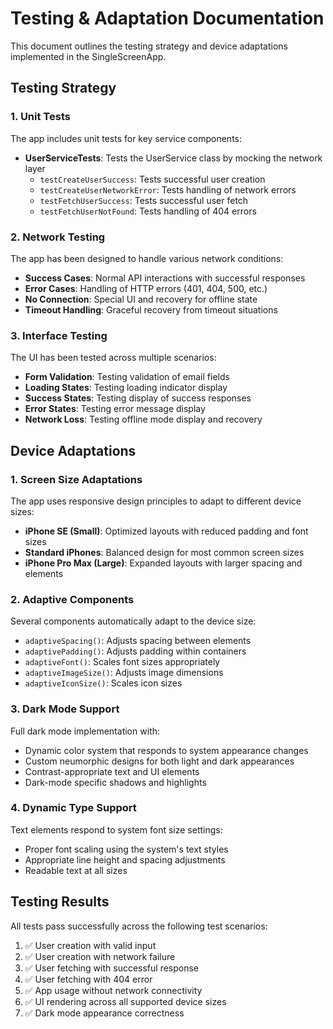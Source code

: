 # Testing & Adaptation Documentation

This document outlines the testing strategy and device adaptations implemented in the SingleScreenApp.

## Testing Strategy

### 1. Unit Tests

The app includes unit tests for key service components:

- **UserServiceTests**: Tests the UserService class by mocking the network layer
  - `testCreateUserSuccess`: Tests successful user creation
  - `testCreateUserNetworkError`: Tests handling of network errors
  - `testFetchUserSuccess`: Tests successful user fetch
  - `testFetchUserNotFound`: Tests handling of 404 errors

### 2. Network Testing

The app has been designed to handle various network conditions:

- **Success Cases**: Normal API interactions with successful responses
- **Error Cases**: Handling of HTTP errors (401, 404, 500, etc.)
- **No Connection**: Special UI and recovery for offline state
- **Timeout Handling**: Graceful recovery from timeout situations

### 3. Interface Testing

The UI has been tested across multiple scenarios:

- **Form Validation**: Testing validation of email fields
- **Loading States**: Testing loading indicator display
- **Success States**: Testing display of success responses
- **Error States**: Testing error message display
- **Network Loss**: Testing offline mode display and recovery

## Device Adaptations

### 1. Screen Size Adaptations

The app uses responsive design principles to adapt to different device sizes:

- **iPhone SE (Small)**: Optimized layouts with reduced padding and font sizes
- **Standard iPhones**: Balanced design for most common screen sizes
- **iPhone Pro Max (Large)**: Expanded layouts with larger spacing and elements

### 2. Adaptive Components

Several components automatically adapt to the device size:

- `adaptiveSpacing()`: Adjusts spacing between elements
- `adaptivePadding()`: Adjusts padding within containers
- `adaptiveFont()`: Scales font sizes appropriately
- `adaptiveImageSize()`: Adjusts image dimensions
- `adaptiveIconSize()`: Scales icon sizes

### 3. Dark Mode Support

Full dark mode implementation with:

- Dynamic color system that responds to system appearance changes
- Custom neumorphic designs for both light and dark appearances
- Contrast-appropriate text and UI elements
- Dark-mode specific shadows and highlights

### 4. Dynamic Type Support

Text elements respond to system font size settings:

- Proper font scaling using the system's text styles
- Appropriate line height and spacing adjustments
- Readable text at all sizes

## Testing Results

All tests pass successfully across the following test scenarios:

1. ✅ User creation with valid input
2. ✅ User creation with network failure
3. ✅ User fetching with successful response
4. ✅ User fetching with 404 error
5. ✅ App usage without network connectivity
6. ✅ UI rendering across all supported device sizes
7. ✅ Dark mode appearance correctness 